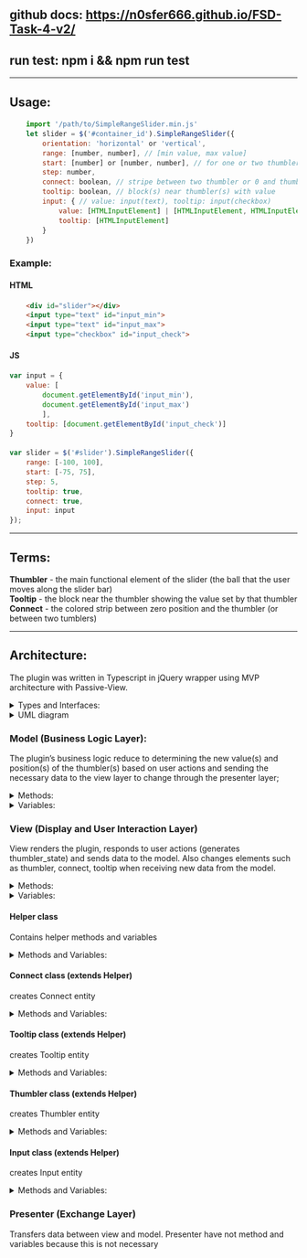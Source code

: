 ## **github docs:** https://n0sfer666.github.io/FSD-Task-4-v2/
## **run test:** npm i && npm run test
---
## Usage: 
```JavaScript
    import '/path/to/SimpleRangeSlider.min.js'
    let slider = $('#container_id').SimpleRangeSlider({
        orientation: 'horizontal' or 'vertical',
        range: [number, number], // [min value, max value]
        start: [number] or [number, number], // for one or two thumbler(s) !cannot out of range!
        step: number,
        connect: boolean, // stripe between two thumbler or 0 and thumbler
        tooltip: boolean, // block(s) near thumbler(s) with value
        input: { // value: input(text), tooltip: input(checkbox)
            value: [HTMLInputElement] | [HTMLInputElement, HTMLInputElement],
            tooltip: [HTMLInputElement]
        }
    })
```
### Example:
#### HTML
```HTML
    <div id="slider"></div>
    <input type="text" id="input_min">
    <input type="text" id="input_max">
    <input type="checkbox" id="input_check">
```
#### JS
```JavaScript
var input = {
    value: [
        document.getElementById('input_min'),
        document.getElementById('input_max')
        ],
    tooltip: [document.getElementById('input_check')]
}

var slider = $('#slider').SimpleRangeSlider({
    range: [-100, 100],
    start: [-75, 75],
    step: 5,
    tooltip: true,
    connect: true,
    input: input
});
```
---
## Terms:

**Thumbler** - the main functional element of the slider (the ball that the user moves along the slider bar) \
**Tooltip** - the block near the thumbler showing the value set by that thumbler \
**Connect** - the colored strip between zero position and the thumbler (or between two tumblers)

---
## Architecture:
The plugin was written in Typescript in jQuery wrapper using MVP architecture with Passive-View.
<details><summary>Types and Interfaces:</summary>
<p>
    
<details><summary>Types</summary>
<p>

```Javascript
type T_Orientation = 'horizontal' | 'vertical';
type T_CSS_Classes = 'slider' | 'thumbler' | 'connect' | 'tooltip';
type T_Range = [number, number];
type T_Value = [number] | [number, number];
type T_Position = [number] | [number, number];
type T_Input = {
    value?: [HTMLInputElement] | [HTMLInputElement, HTMLInputElement],
    tooltip?: [HTMLInputElement]
}

type T_Thumbler_Data = {
    position: number,
    index: number
}
type T_Model_Data = {
    value: T_Value,
    position: T_Position,
    index: number
}
```

</p></details>

<details><summary>Interface</summary>
<p>

```Javascript
interface I_Configuration_User {
    readonly orientation: T_Orientation; 
    readonly start: T_Value;
    readonly range: T_Range;
    readonly step: number;
    readonly connect: boolean;
    readonly tooltip: boolean;
    readonly input?: T_Input;
}
interface I_Configuration_Model {
    readonly value_start: T_Value;
    readonly value_range: T_Range;
    readonly value_step:  number;
}
interface I_Configuration_View {
    readonly orientation: T_Orientation,
    readonly value_start: T_Value;
    readonly value_range: T_Range;
    readonly is_tooltip:  boolean;
    readonly is_connect:  boolean;
    readonly input?: T_Input;
}
interface I_Thumbler_State {
    (thumbler_state: T_Thumbler_Data): void
}
interface I_Model_State {
    (model_state: T_Model_Data): void
}
interface I_Tooltip_Switch {
    (is_visible: boolean): void
}
```

</p></details>

</p></details>

<details><summary>UML diagram</summary>
<p>

![UML](/img/SRS.png)

</p></details>

### Model (Business Logic Layer):
The plugin’s business logic reduce to determining the new value(s) and position(s) of the thumbler(s) based on user actions and sending the necessary data to the view layer to change through the presenter layer;

<details><summary>Methods:</summary>
<p>

- **set_new_position**
 ```Javascript
 set_new_position(thumbler_state: T_Thumbler_Data) { ... };
 ```
The main method of the model. It receives data from the view layer, than makes the necessary calculations and through the update() method sends new data back to the view layer (using presenter layer)
(check for a step movement, collision of two tumblers)

- **update**
 ```Javascript
update() { ... };
 ```
The method starts a callback from the callback's list to send data calculated by the set_new_position method
 
- **on_change_model**
 ```Javascript
on_change_model(callback: I_Model_State) { ... };
 ```
The method adds a callback to callback's list
 
- **get_position_from_value**
 ```Javascript
get_position_from_value(value: number, range: T_Range): number { ... };
 ```
The method is return a position based on value and range
 
- **get_value_from_position**
 ```Javascript
get_value_from_position(position: number, range: T_Range): number { ... };
 ```
 The method is return a value based on position and range
 
 - **set_value_and_position**
 ```Javascript
 set_value_and_position(new_value: number, i: number)
 ```
The method is set value and position in variables of class. If new_value bigger than (or less than) range, value equal min or max of range

</p></details>

<details><summary>Variables:</summary>
<p>

```Javascript
value: T_Value 
range: T_Range
step: number
position: T_Position

index_of_active_thumbler: number

callback_list: I_Model_State[]
```

</p></details>

### View (Display and User Interaction Layer)
View renders the plugin, responds to user actions (generates thumbler_state) and sends data to the model. Also changes elements such as thumbler, connect, tooltip when receiving new data from the model.

<details><summary>Methods:</summary>
<p>

- on_change_view
```Javascript
on_change_view(callback: I_Thumbler_State) { ... }
```
Passes callback to thumbler method on_mousedown_and_move

- update
```Javascript
update(model_state: T_Model_Data) { ... }
```
Update thumbler(s), tooltips(s) and connect

</p></details>

<details><summary>Variables:</summary>
<p>

```Javascript
position: T_Position

value_range: T_Range
value_start: T_Value

orientation: T_Orientation;

is_tooltip: boolean;
is_connect: boolean;

slider: HTMLElement;
thumbler: Thumbler[]
connect: Connect[]
tooltip: Tooltip[]

input?: T_Input;
```

</p></details>

#### Helper class
Contains helper methods and variables

<details><summary>Methods and Variables:</summary>
<p>

```Javascript
readonly TO_THUMBLER_POSITION: number = 1e4;
readonly TO_CONNECT_UPDATE: number = 1e2;
```

- get_position_from_value
```Javascript
get_position_from_value(value: number, range: T_Range): number { ... }
```
Return position from value and range

- get_div_element_with_class
```Javascript
get_div_element_with_class( css_class: T_CSS_Classes, orientation: T_Orientation ): HTMLElement
```
Return HTML element with correct class from orientation and type of element

</p></details>

#### Connect class (extends Helper)
creates Connect entity

<details><summary>Methods and Variables:</summary>
<p>

```Javascript
element: HTMLElement
connect_position: [number, number]
```

- set_connect_position
```Javascript
set_connect_position(position_start: number, position_end: number) { ... }
```

</p></details>

#### Tooltip class (extends Helper)
creates Tooltip entity

<details><summary>Methods and Variables:</summary>
<p>

```Javascript
element: HTMLElement
tooltip_value: number
```

- set_inner_text
```Javascript
set_inner_text(value: number) { ... }
```
set Tooltip HTML element inner text

- switch_hidden
```Javascript
switch_hidden(this: Tooltip, is_visible: boolean) { ... }
```
set element.hidden = true, if is_visible === false and vice versa

</p></details>

#### Thumbler class (extends Helper)
creates Thumbler entity

<details><summary>Methods and Variables:</summary>
<p>

```Javascript
element: HTMLElement;

thumbler_position: number = 0;
listening: boolean = false;
```

- set_new_position
```Javascript
set_new_position(position: number) { ... }
```

- get_shift
```Javascript
get_shift(element: HTMLElement, event: MouseEvent): number { ... }
```
return the difference between coordinates of the user mouse click and the coordinates of left (or top) thumbler bound

- on_mouse_down_and_move
```Javascript
on_mouse_down_and_move(this: Thumbler, container: HTMLElement, callback: I_Thumbler_State) { ... }
```
transfers the possible position (after holding left button of mouse and move) and index of thumbler to callback

</p></details>

#### Input class (extends Helper)
creates Input entity

<details><summary>Methods and Variables:</summary>
<p>

```Javascript
element: HTMLInputElement;
type: 'value' | 'tooltip';
```

- on_keydown_or_mouseout
```Javascript
on_keydown_or_mouseout(this: Input, callback: I_Thumbler_State) { ... }
```
creates two listeners (keydown and mouseout) or return false if type not equal value. Listeners are run callback with value of input

- on_switch_check
```Javascript
on_switch_check(this: Input, tooltip: Tooltip[]) { ... }
```
creates listener (change) or return false of type not equal tooltip. Listener are run tooltip.switch(false) if input element not checked and vice versa (for all tooltips).

</p></details>

### Presenter (Exchange Layer)
Transfers data between view and model.
Presenter have not method and variables because this is not necessary

